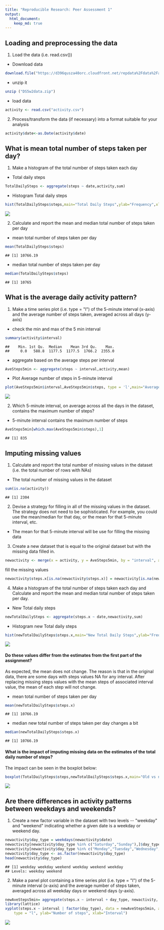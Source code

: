 ```yaml
---
title: "Reproducible Research: Peer Assessment 1"
output: 
  html_document:
    keep_md: true
---
```




## Loading and preprocessing the data

1. Load the data (i.e. read.csv())

- Download data

```r
download.file("https://d396qusza40orc.cloudfront.net/repdata%2Fdata%2Factivity.zip", destfile="DS5w2data.zip")
```

- unzip it

```r
unzip ("DS5w2data.zip")
```

- load data


```r
activity <- read.csv("activity.csv")
```

2. Process/transform the data (if necessary) into a format suitable for your analysis

```r
activity$date<-as.Date(activity$date)
```


## What is mean total number of steps taken per day?
1. Make a histogram of the total number of steps taken each day
- Total daily steps

```r
TotalDailySteps <- aggregate(steps ~ date,activity,sum)
```

- Histogram Total daily steps

```r
hist(TotalDailySteps$steps,main="Total Daily Steps",ylab="Frequency",xlab="number of steps")
```

![](PA1_template_files/figure-html/hist_activity_total_daily_steps-1.png)<!-- -->

2. Calculate and report the mean and median total number of steps taken per day
- mean total number of steps taken per day

```r
mean(TotalDailySteps$steps)
```

```
## [1] 10766.19
```
- median total number of steps taken per day

```r
median(TotalDailySteps$steps)
```

```
## [1] 10765
```


## What is the average daily activity pattern?
1. Make a time series plot (i.e. type = "l") of the 5-minute interval (x-axis) and the average number of steps taken, averaged across all days (y-axis)

- check the min and max of the 5 min interval

```r
summary(activity$interval)
```

```
##    Min. 1st Qu.  Median    Mean 3rd Qu.    Max. 
##     0.0   588.8  1177.5  1177.5  1766.2  2355.0
```

- aggregate based on the average steps per interval

```r
AveSteps5min <- aggregate(steps ~ interval,activity,mean)
```

- Plot Average number of steps in 5-minute interval

```r
plot(AveSteps5min$interval,AveSteps5min$steps, type = 'l',main="Average number of steps in 5-minute interval",ylab="Number of steps",xlab="Interval")
```

![](PA1_template_files/figure-html/plot_activity_AveSteps5min-1.png)<!-- -->

2. Which 5-minute interval, on average across all the days in the dataset, contains the maximum number of steps?

- 5-minute interval contains the maximum number of steps

```r
AveSteps5min[which.max(AveSteps5min$steps),1]
```

```
## [1] 835
```

## Imputing missing values
1. Calculate and report the total number of missing values in the dataset (i.e. the total number of rows with NAs)

- The total number of missing values in the dataset

```r
sum(is.na(activity))
```

```
## [1] 2304
```

2. Devise a strategy for filling in all of the missing values in the dataset. The strategy does not need to be sophisticated. For example, you could use the mean/median for that day, or the mean for that 5-minute interval, etc.

- The mean for that 5-minute interval will be use for filling the missing data

3. Create a new dataset that is equal to the original dataset but with the missing data filled in.


```r
newactivity <- merge(x = activity, y = AveSteps5min, by = "interval", all.x = TRUE)
```

fill the missing values 

```r
newactivity$steps.x[is.na(newactivity$steps.x)] = newactivity[is.na(newactivity$steps.x),]$steps.y
```
4. Make a histogram of the total number of steps taken each day and Calculate and report the mean and median total number of steps taken per day. 
- New Total daily steps

```r
newTotalDailySteps <- aggregate(steps.x ~ date,newactivity,sum)
```

- Histogram new Total daily steps

```r
hist(newTotalDailySteps$steps.x,main="New Total Daily Steps",ylab="Frequency",xlab="number of steps")
```

![](PA1_template_files/figure-html/hist_newactivity_total_daily_steps-1.png)<!-- -->

#### Do these values differ from the estimates from the first part of the assignment? 

As expected, the mean does not change.
The reason is that in the original data, there are some days with steps values NA for any interval. After replacing missing steps values with the mean steps of associated interval value, the mean of each step will not change.

- mean total number of steps taken per day


```r
mean(newTotalDailySteps$steps.x)
```

```
## [1] 10766.19
```
- median new total number of steps taken per day changes a bit


```r
median(newTotalDailySteps$steps.x)
```

```
## [1] 10766.19
```

#### What is the impact of imputing missing data on the estimates of the total daily number of steps?

The impact can be seen in the boxplot below:


```r
boxplot(TotalDailySteps$steps,newTotalDailySteps$steps.x,main="Old vs new",names = c("old","new")) 
```

![](PA1_template_files/figure-html/odl_vs_new-1.png)<!-- -->


## Are there differences in activity patterns between weekdays and weekends?

1. Create a new factor variable in the dataset with two levels -- "weekday" and "weekend" indicating whether a given date is a weekday or weekend day.


```r
newactivity$day_type = weekdays(newactivity$date)
newactivity[newactivity$day_type %in% c("Saturday","Sunday"),]$day_type <- "weekend"
newactivity[newactivity$day_type %in% c("Monday","Tuesday","Wednesday","Thursday","Friday"),]$day_type <- "weekday"
newactivity$day_type <- as.factor(newactivity$day_type)
head(newactivity$day_type)
```

```
## [1] weekday weekday weekend weekday weekend weekday
## Levels: weekday weekend
```

2. Make a panel plot containing a time series plot (i.e. type = "l") of the 5-minute interval (x-axis) and the average number of steps taken, averaged across all weekday days or weekend days (y-axis). 


```r
newAveSteps5min= aggregate(steps.x ~ interval + day_type, newactivity, mean)
library(lattice)
xyplot(steps.x ~ interval | factor(day_type), data = newAveSteps5min, aspect = 1/2, 
    type = "l", ylab="Number of steps", xlab="Interval")
```

![](PA1_template_files/figure-html/plot_weekday_weekend-1.png)<!-- -->


